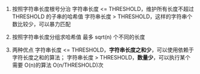 1. 按照字符串长度根号分治
   字符串长度 <= THRESHOLD，维护所有长度不超过 THRESHOLD 的子串的哈希值
   字符串长度 > THRESHOLD，这样的字符串个数比较少，可以暴力匹配
2. 按照字符串长度分组求哈希值
   最多 sqrt(n) 个不同的长度

3. 两种优点
   字符串长度 <= THRESHOLD，**字符串长度之和少**，可以使用依赖于字符长度之和的算法；
   字符串长度 > THRESHOLD，**数量少**，可以执行某个需要 O(n)的算法 O(n/THRESHOLD)次
